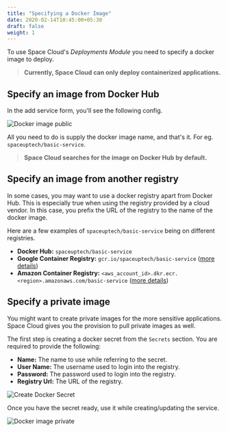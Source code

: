 ```yaml
---
title: "Specifying a Docker Image"
date: 2020-02-14T10:45:00+05:30
draft: false
weight: 1
---
```


To use Space Cloud's _Deployments Module_ you need to specify a docker image to deploy.

> **Currently, Space Cloud can only deploy containerized applications.**

## Specify an image from Docker Hub

In the add service form, you'll see the following config.

![Docker image public](/images/screenshots/docker-image-public.png)

All you need to do is supply the docker image name, and that's it. For eg. `spaceuptech/basic-service`.

> **Space Cloud searches for the image on Docker Hub by default.**

## Specify an image from another registry

In some cases, you may want to use a docker registry apart from Docker Hub. This is especially true when using the registry provided by a cloud vendor. In this case, you prefix the URL of the registry to the name of the docker image.

Here are a few examples of `spaceuptech/basic-service` being on different registries.

- **Docker Hub:** `spaceuptech/basic-service`
- **Google Container Registry:** `gcr.io/spaceuptech/basic-service` ([more details](https://cloud.google.com/container-registry/docs/pushing-and-pulling#tag_the_local_image_with_the_registry_name))
- **Amazon Container Registry:** `<aws_account_id>.dkr.ecr.<region>.amazonaws.com/basic-service` ([more details](https://docs.aws.amazon.com/AmazonECR/latest/userguide/docker-push-ecr-image.html))

## Specify a private image

You might want to create private images for the more sensitive applications. Space Cloud gives you the provision to pull private images as well.

The first step is creating a docker secret from the `Secrets` section. You are required to provide the following:
- **Name:** The name to use while referring to the secret.
- **User Name:** The username used to login into the registry.
- **Password:** The password used to login into the registry.
- **Registry Url:** The URL of the registry.

![Create Docker Secret](/images/screenshots/create-docker-secret.png)

Once you have the secret ready, use it while creating/updating the service.

![Docker image private](/images/screenshots/docker-image-private.png)

